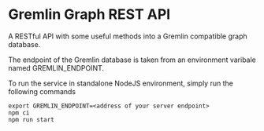 # Gremlin Graph REST API
A RESTful API with some useful methods into a Gremlin compatible graph database.

The endpoint of the Gremlin database is taken from an environment varibale named GREMLIN_ENDPOINT.

To run the service in standalone NodeJS environment, simply run the following commands

```
export GREMLIN_ENDPOINT=<address of your server endpoint>
npm ci
npm run start
```